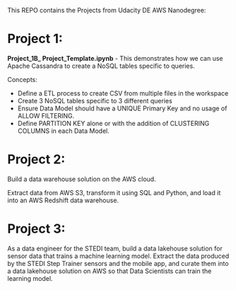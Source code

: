This REPO contains the Projects from Udacity DE AWS Nanodegree:

# Project 1:
**Project_1B_ Project_Template.ipynb** - This demonstrates how we can use Apache Cassandra to create a NoSQL tables specific to queries.

Concepts:

- Define a ETL process to create CSV from multiple files in the workspace
- Create 3 NoSQL tables specific to 3 different queries
- Ensure Data Model should have a UNIQUE Primary Key and no usage of ALLOW FILTERING.
- Define PARTITION KEY alone or with the addition of CLUSTERING COLUMNS in each Data Model.


# Project 2:

Build a data warehouse solution on the AWS cloud.

Extract data from AWS S3, transform it using SQL and Python, and load it into an AWS Redshift data warehouse.

# Project 3:

As a data engineer for the STEDI team, build a data lakehouse solution for sensor data that trains a machine learning model.
Extract the data produced by the STEDI Step Trainer sensors and the mobile app, and curate them into a data lakehouse solution on AWS so that Data Scientists can train the learning model.
